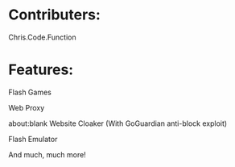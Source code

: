 # Contributers:
Chris.Code.Function
# Features:
Flash Games


Web Proxy


about:blank Website Cloaker (With GoGuardian anti-block exploit)


Flash Emulator


And much, much more!
